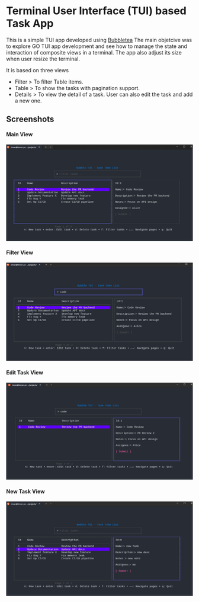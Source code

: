 # Terminal User Interface (TUI) based Task App

This is a simple TUI app developed using [Bubbletea](https://github.com/charmbracelet/bubbletea)
The main objetcive was to explore GO TUI app development and see how to manage the state and interaction of composite views in a terminal.
The app also adjust its size when user resize the terminal.

It is based on three views
- Filter > To filter Table items.
- Table > To show the tasks with pagination support.
- Details > To view the detail of a task. User can also edit the task and add a new one.

## Screenshots
#### Main View
![Main TUI](https://github.com/imyounas/TUITaskApp/blob/main/screenshots/Main.png "Main TUI")

#### Filter View
![Filter View](https://github.com/imyounas/TUITaskApp/blob/main/screenshots/Filter.png "Filter View")

#### Edit Task View
![Main TUI](https://github.com/imyounas/TUITaskApp/blob/main/screenshots/Edit2.png "Edit View")

#### New Task View
![Main TUI](https://github.com/imyounas/TUITaskApp/blob/main/screenshots/Newtask.png "New View")




